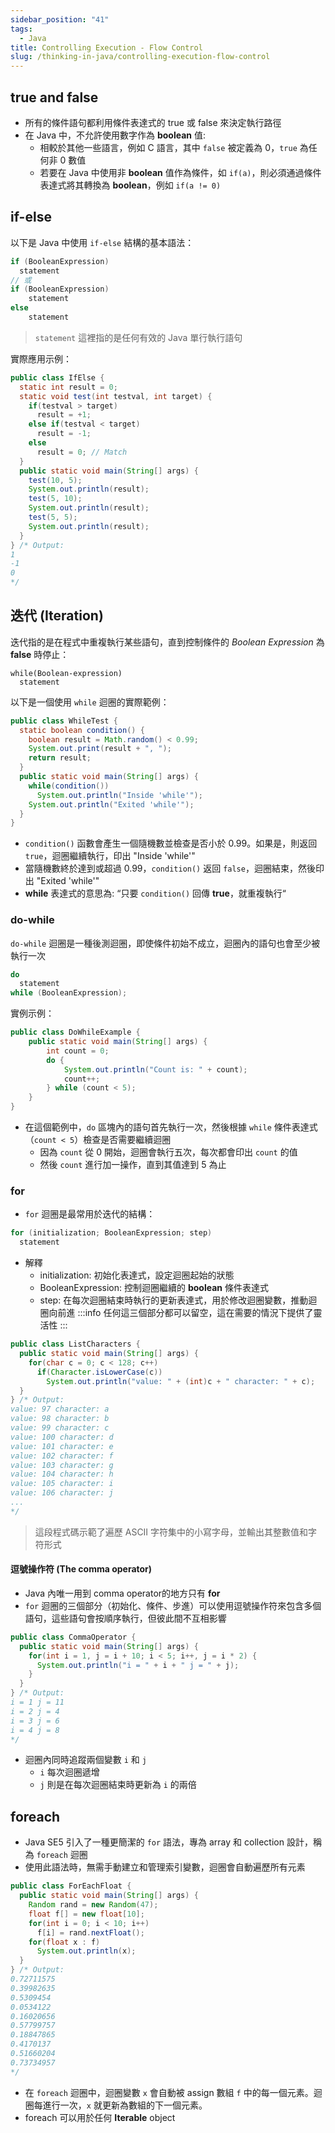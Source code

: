```yaml
---
sidebar_position: "41"
tags:
  - Java
title: Controlling Execution - Flow Control
slug: /thinking-in-java/controlling-execution-flow-control
---
```

## true and false

- 所有的條件語句都利用條件表達式的 true 或 false 來決定執行路徑
- 在 Java 中，不允許使用數字作為 **boolean** 值:
    - 相較於其他一些語言，例如 C 語言，其中 `false` 被定義為 0，`true` 為任何非 0 數值
    - 若要在 Java 中使用非 **boolean** 值作為條件，如 `if(a)`，則必須通過條件表達式將其轉換為 **boolean**，例如 `if(a != 0)`

## if-else

以下是 Java 中使用 `if-else` 結構的基本語法：

```java
if (BooleanExpression)
  statement
// 或
if (BooleanExpression)
    statement
else
    statement
```
> `statement` 這裡指的是任何有效的 Java 單行執行語句


實際應用示例：
```java
public class IfElse {
  static int result = 0;
  static void test(int testval, int target) {
    if(testval > target)
      result = +1;
    else if(testval < target)
      result = -1;
    else
      result = 0; // Match
  }
  public static void main(String[] args) {
    test(10, 5);
    System.out.println(result);
    test(5, 10);
    System.out.println(result);
    test(5, 5);
    System.out.println(result);
  }
} /* Output:
1
-1
0
*/
```


## 迭代 (Iteration)

迭代指的是在程式中重複執行某些語句，直到控制條件的 _Boolean Expression_ 為 **false** 時停止：

```
while(Boolean-expression)
  statement
```

以下是一個使用 `while` 迴圈的實際範例：
```java
public class WhileTest {
  static boolean condition() {
    boolean result = Math.random() < 0.99;
    System.out.print(result + ", ");
    return result;
  }
  public static void main(String[] args) {
    while(condition())
      System.out.println("Inside 'while'");
    System.out.println("Exited 'while'");
  }
}
```

- `condition()` 函數會產生一個隨機數並檢查是否小於 0.99。如果是，則返回 `true`，迴圈繼續執行，印出 "Inside 'while'"
 - 當隨機數終於達到或超過 0.99，`condition()` 返回 `false`，迴圈結束，然後印出 "Exited 'while'"
- **while** 表達式的意思為: “只要 `condition()` 回傳 **true**，就重複執行“

### do-while

`do-while` 迴圈是一種後測迴圈，即使條件初始不成立，迴圈內的語句也會至少被執行一次
```java
do
  statement
while (BooleanExpression);
```

實例示例：
```java
public class DoWhileExample {
	public static void main(String[] args) {
		int count = 0;
		do {
			System.out.println("Count is: " + count);
			count++;
		} while (count < 5);
	}
}
```

- 在這個範例中，`do` 區塊內的語句首先執行一次，然後根據 `while` 條件表達式（`count < 5`）檢查是否需要繼續迴圈
	- 因為 `count` 從 0 開始，迴圈會執行五次，每次都會印出 `count` 的值
	- 然後 `count` 進行加一操作，直到其值達到 5 為止

### for

- `for` 迴圈是最常用於迭代的結構：
```java
for (initialization; BooleanExpression; step)
  statement
```

- 解釋
    - initialization: 初始化表達式，設定迴圈起始的狀態
    - BooleanExpression: 控制迴圈繼續的 **boolean** 條件表達式
    - step: 在每次迴圈結束時執行的更新表達式，用於修改迴圈變數，推動迴圈向前進
:::info
任何這三個部分都可以留空，這在需要的情況下提供了靈活性
:::

```java
public class ListCharacters {
  public static void main(String[] args) {
    for(char c = 0; c < 128; c++)
      if(Character.isLowerCase(c))
        System.out.println("value: " + (int)c + " character: " + c);
  }
} /* Output:
value: 97 character: a
value: 98 character: b
value: 99 character: c
value: 100 character: d
value: 101 character: e
value: 102 character: f
value: 103 character: g
value: 104 character: h
value: 105 character: i
value: 106 character: j
...
*/
```
> 這段程式碼示範了遍歷 ASCII 字符集中的小寫字母，並輸出其整數值和字符形式

#### 逗號操作符 (The comma operator)

- Java 內唯一用到 comma operator的地方只有 **for**
- `for` 迴圈的三個部分（初始化、條件、步進）可以使用逗號操作符來包含多個語句，這些語句會按順序執行，但彼此間不互相影響

```java
public class CommaOperator {
  public static void main(String[] args) {
    for(int i = 1, j = i + 10; i < 5; i++, j = i * 2) {
      System.out.println("i = " + i + " j = " + j);
    }
  }
} /* Output:
i = 1 j = 11
i = 2 j = 4
i = 3 j = 6
i = 4 j = 8
*/
```
- 迴圈內同時追蹤兩個變數 `i` 和 `j`
	- `i` 每次迴圈遞增
	- `j` 則是在每次迴圈結束時更新為 `i` 的兩倍

## foreach

- Java SE5 引入了一種更簡潔的 `for` 語法，專為 array 和 collection 設計，稱為 `foreach` 迴圈
- 使用此語法時，無需手動建立和管理索引變數，迴圈會自動遍歷所有元素

```java
public class ForEachFloat {
  public static void main(String[] args) {
    Random rand = new Random(47);
    float f[] = new float[10];
    for(int i = 0; i < 10; i++)
      f[i] = rand.nextFloat();
    for(float x : f)
      System.out.println(x);
  }
} /* Output:
0.72711575
0.39982635
0.5309454
0.0534122
0.16020656
0.57799757
0.18847865
0.4170137
0.51660204
0.73734957
*/
```

- 在 `foreach` 迴圈中，迴圈變數 `x` 會自動被 assign 數組 `f` 中的每一個元素。迴圈每進行一次，`x` 就更新為數組的下一個元素。
- foreach 可以用於任何 **Iterable** object
